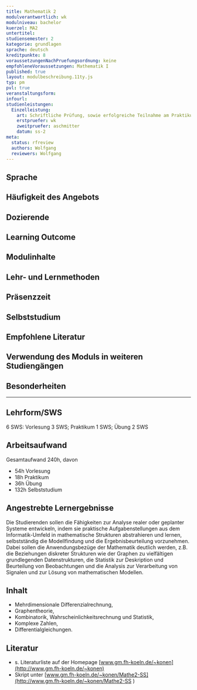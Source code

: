 ```yaml
---
title: Mathematik 2
modulverantwortlich: wk
modulniveau: bachelor
kuerzel: MA2
untertitel:
studiensemester: 2
kategorie: grundlagen
sprache: deutsch
kreditpunkte: 8
voraussetzungenNachPruefungsordnung: keine
empfohleneVoraussetzungen: Mathematik I
published: true
layout: modulbeschreibung.11ty.js
typ: pm
pvl: true
veranstaltungsform: 
infourl: 
studienleistungen:
  Einzelleistung:
    art: Schriftliche Prüfung, sowie erfolgreiche Teilnahme am Praktikum als Prüfungsvorleistung
    erstpruefer: wk
    zweitpruefer: aschmitter
    datum: ss-2
meta:
  status: rfreview    
  authors: Wolfgang
  reviewers: Wolfgang
---
```


## Sprache

## Häufigkeit des Angebots

## Dozierende

## Learning Outcome

## Modulinhalte

## Lehr- und Lernmethoden

## Präsenzzeit

## Selbststudium

## Empfohlene Literatur

## Verwendung des Moduls in weiteren Studiengängen

## Besonderheiten

---

## Lehrform/SWS
6 SWS: Vorlesung  3 SWS; Praktikum 1 SWS; Übung 2 SWS

## Arbeitsaufwand

Gesamtaufwand 240h, davon 

- 54h Vorlesung 
- 18h Praktikum
- 36h Übung
- 132h Selbststudium 

## Angestrebte Lernergebnisse

Die Studierenden sollen die Fähigkeiten zur Analyse realer oder geplanter Systeme entwickeln, indem sie praktische Aufgabenstellungen aus dem Informatik-Umfeld in mathematische Strukturen abstrahieren und lernen, selbstständig die Modellfindung und die Ergebnisbeurteilung vorzunehmen. Dabei sollen die Anwendungsbezüge der Mathematik deutlich werden, z.B. die Beziehungen diskreter Strukturen wie der Graphen zu vielfältigen grundlegenden Datenstrukturen, die Statistik zur Deskription und Beurteilung von Beobachtungen und die Analysis zur Verarbeitung von Signalen und zur Lösung von mathematischen Modellen.

## Inhalt
* Mehrdimensionale Differenzialrechnung, 
* Graphentheorie, 
* Kombinatorik, Wahrscheinlichkeitsrechnung und Statistik, 
* Komplexe Zahlen, 
* Differentialgleichungen.

## Literatur
* s. Literaturliste auf der Homepage [www.gm.fh-koeln.de/~konen](http://www.gm.fh-koeln.de/~konen)
* Skript unter [www.gm.fh-koeln.de/~konen/Mathe2-SS](http://www.gm.fh-koeln.de/~konen/Mathe2-SS ) 


